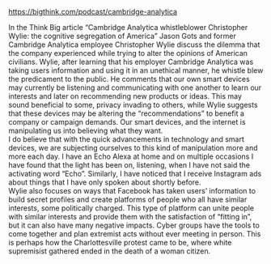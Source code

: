 https://bigthink.com/podcast/cambridge-analytica

In the Think Big article “Cambridge Analytica whistleblower Christopher Wylie: the cognitive segregation of America” Jason Gots and  former Cambridge Analytica employee Christopher Wylie discuss the dilemma that the company experienced while trying to alter the opinions of American civilians. Wylie, after learning that his employer Cambridge Analytica was taking users information and using it in an unethical manner, he whistle blew the predicament to the public. He comments that our own smart devices may currently be listening and communicating with one another to learn our interests and later on recommending new products or ideas. This may sound beneficial to some, privacy invading to others, while Wylie suggests that these devices may be altering the “recommendations” to benefit a company or campaign demands. Our smart devices, and the internet is manipulating us into believing what they want. 
<br>
I do believe that with the quick advancements in technology and smart devices, we are subjecting ourselves to this kind of manipulation more and more each day. I have an Echo Alexa at home and on multiple occasions I have found that the light has been on, listening, when I have not said the activating word “Echo”. Similarly, I have noticed that I receive Instagram ads about things that I have only spoken about shortly before. 
<br>
Wylie also focuses on ways that Facebook has taken users’ information to build secret profiles and create platforms of people who all have similar interests, some politically charged. This type of platform can unite people with similar interests and provide them with the satisfaction of “fitting in”, but it can also have many negative impacts. Cyber groups have the tools to come together and plan extremist acts without ever meeting in person. This is perhaps how the Charlottesville protest came to be, where white supremisist gathered ended in the death of a woman citizen. 


